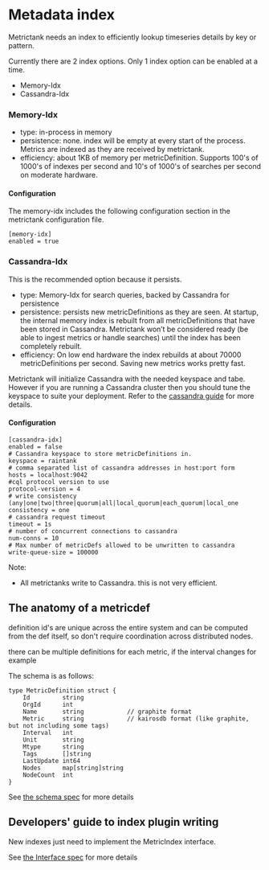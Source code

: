 # Metadata index

Metrictank needs an index to efficiently lookup timeseries details by key or pattern.

Currently there are 2 index options. Only 1 index option can be enabled at a time.
* Memory-Idx
* Cassandra-Idx

### Memory-Idx

* type: in-process in memory
* persistence: none.  index will be empty at every start of the process. Metrics are indexed as they are received by metrictank.
* efficiency: about 1KB of memory per metricDefinition.  Supports 100's of 1000's of indexes per second and 10's of 1000's of searches per second on moderate hardware.

#### Configuration
The memory-idx includes the following configuration section in the metrictank configuration file.

```
[memory-idx]
enabled = true
```

### Cassandra-Idx

This is the recommended option because it persists.

* type: Memory-Idx for search queries, backed by Cassandra for persistence
* persistence:  persists new metricDefinitions as they are seen.  At startup, the internal memory index is rebuilt from all metricDefinitions that have been stored in Cassandra.  Metrictank won’t be considered ready (be able to ingest metrics or handle searches) until the index has been completely rebuilt.
* efficiency: On low end hardware the index rebuilds at about 70000 metricDefinitions per second. Saving new metrics works pretty fast.

Metrictank will initialize Cassandra with the needed keyspace and tabe.  However if you are running a Cassandra cluster then you should tune the keyspace to suite your deployment.
Refer to the [cassandra guide](https://github.com/raintank/metrictank/blob/master/docs/cassandra.md) for more details.

#### Configuration
```
[cassandra-idx]
enabled = false
# Cassandra keyspace to store metricDefinitions in.
keyspace = raintank
# comma separated list of cassandra addresses in host:port form
hosts = localhost:9042
#cql protocol version to use
protocol-version = 4
# write consistency (any|one|two|three|quorum|all|local_quorum|each_quorum|local_one
consistency = one
# cassandra request timeout
timeout = 1s
# number of concurrent connections to cassandra
num-conns = 10
# Max number of metricDefs allowed to be unwritten to cassandra
write-queue-size = 100000
```

Note:
* All metrictanks write to Cassandra.  this is not very efficient.

## The anatomy of a metricdef

definition id's are unique across the entire system and can be computed from the def itself, so don't require coordination across distributed nodes.

there can be multiple definitions for each metric, if the interval changes for example

The schema is as follows:

```
type MetricDefinition struct {
	Id         string            
	OrgId      int               
	Name       string            // graphite format
	Metric     string            // kairosdb format (like graphite, but not including some tags)
	Interval   int               
	Unit       string            
	Mtype      string            
	Tags       []string          
	LastUpdate int64             
	Nodes      map[string]string 
	NodeCount  int               
}
```

See [the schema spec](https://github.com/raintank/schema/blob/master/metric.go#L78) for more details

## Developers' guide to index plugin writing
New indexes just need to implement the MetricIndex interface.

See [the Interface spec](https://github.com/raintank/metrictank/blob/master/idx/idx.go#L22) for more details
